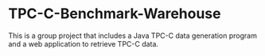 # TPC-C-Benchmark-Warehouse
This is a group project that includes a Java TPC-C data generation program and a web application to retrieve TPC-C data.
